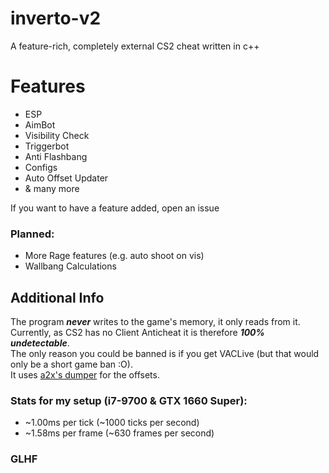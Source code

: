 # inverto-v2
A feature-rich, completely external CS2 cheat written in c++

# Features
- ESP
- AimBot
- Visibility Check
- Triggerbot
- Anti Flashbang
- Configs
- Auto Offset Updater
- & many more

If you want to have a feature added, open an issue

### Planned:
- More Rage features (e.g. auto shoot on vis)
- Wallbang Calculations

## Additional Info
The program ***never*** writes to the game's memory, it only reads from it.<br>
Currently, as CS2 has no Client Anticheat it is therefore ***100% undetectable***.<br>
The only reason you could be banned is if you get VACLive (but that would only be a short game ban :O).<br>
It uses [a2x's dumper](https://github.com/a2x/cs2-dumper/) for the offsets.

### Stats for my setup (i7-9700 & GTX 1660 Super):
- ~1.00ms per tick  (~1000 ticks  per second)
- ~1.58ms per frame (~630  frames per second)

### GLHF
